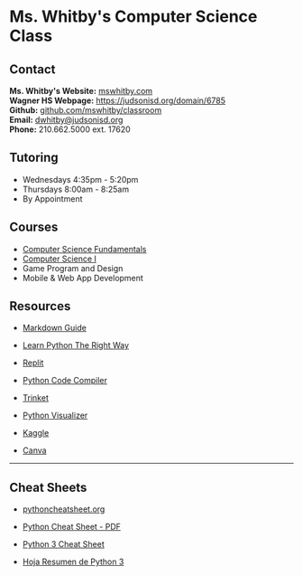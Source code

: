 # Ms. Whitby's Computer Science Class

## Contact
**Ms. Whitby's Website:** [mswhitby.com](https://mswhitby.com)<br>
**Wagner HS Webpage:** <https://judsonisd.org/domain/6785><br>
**Github:** [github.com/mswhitby/classroom](https://github.com/mswhitby/classroom)<br>
**Email:** <dwhitby@judsonisd.org><br>
**Phone:** 210.662.5000 ext. 17620<br>

## Tutoring
- Wednesdays 4:35pm - 5:20pm
- Thursdays 8:00am - 8:25am
- By Appointment

## Courses
- [Computer Science Fundamentals](https://github.com/mswhitby/classroom/blob/main/_docs/courses/csf.md)
- [Computer Science I](https://github.com/mswhitby/classroom/blob/main/_docs/courses/cs1.md)
- Game Program and Design
- Mobile & Web App Development

## Resources
- [Markdown Guide](https://www.markdownguide.org/)

- [Learn Python The Right Way](https://learnpythontherightway.com/#read)

- [Replit](https://replit.com/team/whs-tbirds)

- [Python Code Compiler](https://www.onlinegdb.com/)

- [Trinket](https://trinket.io/library/trinkets/create?lang=python3)

- [Python Visualizer](https://pythontutor.com/visualize.html#mode=edit)

- [Kaggle](https://www.kaggle.com/)

- [Canva](https://www.canva.com/brand/join?token=iPrenhf0dFJZAWE5VFeLBg&brandingVariant=edu&referrer=team-invite)

---

## Cheat Sheets

- [pythoncheatsheet.org](https://www.pythoncheatsheet.org/)

- [Python Cheat Sheet - PDF](https://websitesetup.org/wp-content/uploads/2021/04/Python-cheat-sheet-April-2021.pdf)

- [Python 3 Cheat Sheet](https://perso.limsi.fr/pointal/_media/python:cours:mementopython3-english.pdf)

- [Hoja Resumen de Python 3](https://perso.limsi.fr/pointal/_media/python:cours:mementopython3-espanol.pdf)
